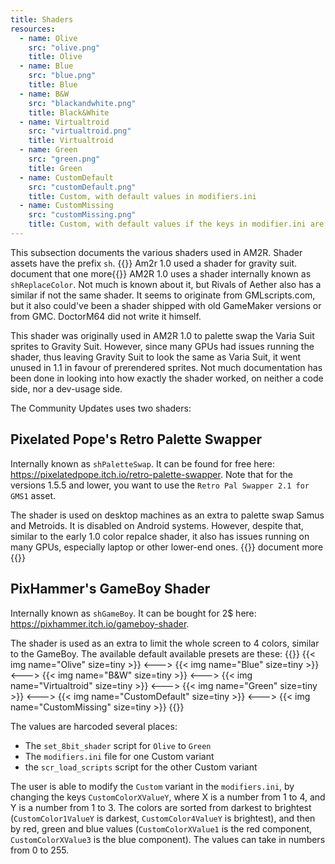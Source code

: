 ```yaml
---
title: Shaders
resources:
  - name: Olive
    src: "olive.png"
    title: Olive
  - name: Blue
    src: "blue.png"
    title: Blue
  - name: B&W
    src: "blackandwhite.png"
    title: Black&White
  - name: Virtualtroid
    src: "virtualtroid.png"
    title: Virtualtroid
  - name: Green
    src: "green.png"
    title: Green
  - name: CustomDefault
    src: "customDefault.png"
    title: Custom, with default values in modifiers.ini
  - name: CustomMissing
    src: "customMissing.png"
    title: Custom, with default values if the keys in modifier.ini are missing
---
```

This subsection documents the various shaders used in AM2R. Shader assets have the prefix `sh`.
{{<todo>}} Am2r 1.0 used a shader for gravity suit. document that one more{{</todo>}}
AM2R 1.0 uses a shader internally known as `shReplaceColor`. Not much is known about it, but Rivals of Aether also has a similar if not the same shader. It seems to originate from GMLscripts.com, but it also could've been a shader shipped with old GameMaker versions or from GMC. DoctorM64 did not write it himself.  

This shader was originally used in AM2R 1.0 to palette swap the Varia Suit sprites to Gravity Suit. However, since many GPUs had issues running the shader, thus leaving Gravity Suit to look the same as Varia Suit, it went unused in 1.1 in favour of prerendered sprites. Not much documentation has been done in looking into how exactly the shader worked, on neither a code side, nor a dev-usage side.


The Community Updates uses two shaders:
## Pixelated Pope's Retro Palette Swapper
Internally known as `shPaletteSwap`. It can be found for free here: https://pixelatedpope.itch.io/retro-palette-swapper. Note that for the versions 1.5.5 and lower, you want to use the `Retro Pal Swapper 2.1 for GMS1` asset.

The shader is used on desktop machines as an extra to palette swap Samus and Metroids. It is disabled on Android systems. However, despite that, similar to the early 1.0 color repalce shader, it also has issues running on many GPUs, especially laptop or other lower-end ones.
{{<todo>}} document more {{</todo>}}

## PixHammer's GameBoy Shader
Internally known as `shGameBoy`. It can be bought for 2$ here: https://pixhammer.itch.io/gameboy-shader. 

The shader is used as an extra to limit the whole screen to 4 colors, similar to the GameBoy.
The available default available presets are these:
{{<columns>}}
{{< img name="Olive" size=tiny >}}
<--->
{{< img name="Blue" size=tiny >}}
<--->
{{< img name="B&W" size=tiny >}}
<--->
{{< img name="Virtualtroid" size=tiny >}}
<--->
{{< img name="Green" size=tiny >}}
<--->
{{< img name="CustomDefault" size=tiny >}}
<--->
{{< img name="CustomMissing" size=tiny >}}
{{</columns>}}

The values are harcoded several places:
- The `set_8bit_shader` script for `Olive` to `Green`
- The `modifiers.ini` file for one Custom variant
- the `scr_load_scripts` script for the other Custom variant

The user is able to modify the `Custom` variant in the `modifiers.ini`, by changing the keys `CustomColorXValueY`, where X is a number from 1 to 4, and Y is a number from 1 to 3. The colors are sorted from darkest to brightest (`CustomColor1ValueY` is darkest, `CustomColor4ValueY` is brightest), and then by red, green and blue values (`CustomColorXValue1` is the red component, `CustomColorXValue3` is the blue component). The values can take in numbers from 0 to 255.
